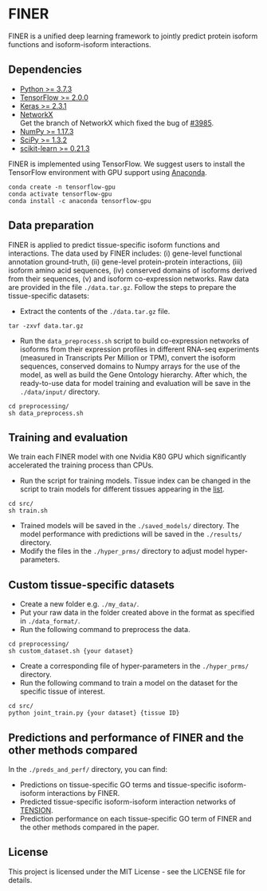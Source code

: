 # FINER
FINER is a unified deep learning framework to jointly predict protein isoform functions and isoform-isoform interactions.

## Dependencies
- [Python >= 3.7.3](https://www.python.org/downloads/release/python-373/)</br>
- [TensorFlow >= 2.0.0](https://www.tensorflow.org/)</br>
- [Keras >= 2.3.1](https://keras.io/)</br>
- [NetworkX](https://github.com/haochenucr/networkx/tree/bugfix-for-to_scipy_sparse_matrix-function)</br>
Get the branch of NetworkX which fixed the bug of [#3985](https://github.com/networkx/networkx/pull/3985).</br>
- [NumPy >= 1.17.3](https://numpy.org/)</br>
- [SciPy >= 1.3.2](https://www.scipy.org/)</br>
- [scikit-learn >= 0.21.3](https://scikit-learn.org/stable/)</br>

FINER is implemented using TensorFlow. We suggest users to install the TensorFlow environment with GPU support using [Anaconda](https://anaconda.org/anaconda/tensorflow-gpu).
```
conda create -n tensorflow-gpu
conda activate tensorflow-gpu
conda install -c anaconda tensorflow-gpu
```

## Data preparation
FINER is applied to predict tissue-specific isoform functions and interactions. The data used by FINER includes: (i) gene-level functional annotation ground-truth, (ii) gene-level protein-protein interactions, (iii) isoform amino acid sequences, (iv) conserved domains of isoforms derived from their sequences, (v) and isoform co-expression networks. Raw data are provided in the file `./data.tar.gz`. Follow the steps to prepare the tissue-specific datasets:
- Extract the contents of the `./data.tar.gz` file.
```
tar -zxvf data.tar.gz
```
- Run the `data_preprocess.sh` script to build co-expression networks of isoforms from their expression profiles in different RNA-seq experiments (measured in Transcripts Per Million or TPM), convert the isoform sequences, conserved domains to Numpy arrays for the use of the model, as well as build the Gene Ontology hierarchy. After which, the ready-to-use data for model training and evaluation will be save in the `./data/input/` directory.
```
cd preprocessing/
sh data_preprocess.sh
```


## Training and evaluation
We train each FINER model with one Nvidia K80 GPU which significantly accelerated the training process than CPUs.
- Run the script for training models. Tissue index can be changed in the script to train models for different tissues appearing in the [list](https://github.com/haochenucr/FINER/blob/main/src/train.sh).
```
cd src/
sh train.sh
```
- Trained models will be saved in the `./saved_models/` directory. The model performance with predictions will be saved in the `./results/` directory.
- Modify the files in the `./hyper_prms/` directory to adjust model hyper-parameters.

## Custom tissue-specific datasets
- Create a new folder e.g. `./my_data/`.
- Put your raw data in the folder created above in the format as specified in `./data_format/`.
- Run the following command to preprocess the data.
```
cd preprocessing/
sh custom_dataset.sh {your dataset}
```
- Create a corresponding file of hyper-parameters in the `./hyper_prms/` directory.
- Run the following command to train a model on the dataset for the specific tissue of interest.
```
cd src/
python joint_train.py {your dataset} {tissue ID}
```

## Predictions and performance of FINER and the other methods compared
In the `./preds_and_perf/` directory, you can find:
- Predictions on tissue-specific GO terms and tissue-specific isoform-isoform interactions by FINER.
- Predicted tissue-specific isoform-isoform interaction networks of [TENSION](https://www.nature.com/articles/s41598-019-50119-x).
- Prediction performance on each tissue-specific GO term of FINER and the other methods compared in the paper.

## License
This project is licensed under the MIT License - see the LICENSE file for details.
